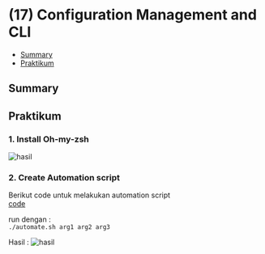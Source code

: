 # (17) Configuration Management and CLI

- [Summary](#Summary)
- [Praktikum](#Praktikum)

## Summary

## Praktikum
### 1. Install Oh-my-zsh
![hasil](./screenshots/zsh.jpg)  

### 2. Create Automation script
Berikut code untuk melakukan automation script  
[code](./praktikum/automate.sh)

run dengan :  
```./automate.sh arg1 arg2 arg3```

Hasil :
![hasil](./screenshots/dir_tree.jpg)  

